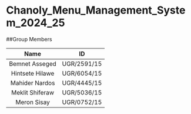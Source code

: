 # Chanoly_Menu_Management_System_2024_25

##Group Members

| Name             | ID          |
|:----------------:|:-----------:|
| Bemnet Asseged   | UGR/2591/15 |
| Hintsete Hilawe  | UGR/6054/15 |
| Mahider Nardos   | UGR/4445/15 |
| Meklit Shiferaw  | UGR/5036/15 |
| Meron Sisay      | UGR/0752/15 |
 

